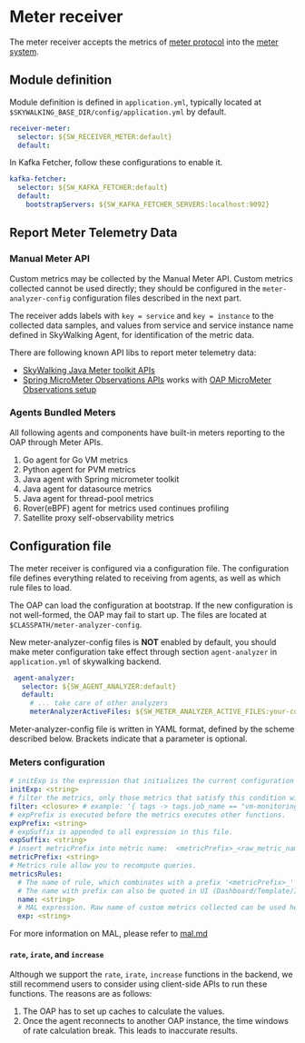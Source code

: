 # Meter receiver

The meter receiver accepts the metrics
of [meter protocol](https://github.com/apache/skywalking-data-collect-protocol/blob/master/language-agent/Meter.proto)
into the [meter system](./../../concepts-and-designs/meter.md).

## Module definition

Module definition is defined in `application.yml`, typically located at `$SKYWALKING_BASE_DIR/config/application.yml` by
default.

```yaml
receiver-meter:
  selector: ${SW_RECEIVER_METER:default}
  default:

```

In Kafka Fetcher, follow these configurations to enable it.

```yaml
kafka-fetcher:
  selector: ${SW_KAFKA_FETCHER:default}
  default:
    bootstrapServers: ${SW_KAFKA_FETCHER_SERVERS:localhost:9092}
```

## Report Meter Telemetry Data

### Manual Meter API

Custom metrics may be collected by the Manual Meter API.
Custom metrics collected cannot be used directly; they should be configured in the `meter-analyzer-config` configuration
files described in the next part.

The receiver adds labels with `key = service` and `key = instance` to the collected data samples,
and values from service and service instance name defined in SkyWalking Agent,
for identification of the metric data.

There are following known API libs to report meter telemetry data:

- [SkyWalking Java Meter toolkit APIs](https://skywalking.apache.org/docs/skywalking-java/latest/en/setup/service-agent/java-agent/application-toolkit-meter/)
- [Spring MicroMeter Observations APIs](https://skywalking.apache.org/docs/skywalking-java/latest/en/setup/service-agent/java-agent/application-toolkit-micrometer-1.10/)
  works with [OAP MicroMeter Observations setup](micrometer-observations.md)

### Agents Bundled Meters

All following agents and components have built-in meters reporting to the OAP through Meter APIs.
1. Go agent for Go VM metrics
2. Python agent for PVM metrics
3. Java agent with Spring micrometer toolkit 
4. Java agent for datasource metrics
5. Java agent for thread-pool metrics
6. Rover(eBPF) agent for metrics used continues profiling
7. Satellite proxy self-observability metrics

## Configuration file

The meter receiver is configured via a configuration file. The configuration file defines everything related to
receiving
from agents, as well as which rule files to load.

The OAP can load the configuration at bootstrap. If the new configuration is not well-formed, the OAP may fail to start
up. The files
are located at `$CLASSPATH/meter-analyzer-config`.

New meter-analyzer-config files is **NOT** enabled by default, you should make meter configuration take effect through
section `agent-analyzer` in `application.yml` of skywalking backend.

```yaml
 agent-analyzer:
   selector: ${SW_AGENT_ANALYZER:default}
   default:
     # ... take care of other analyzers
     meterAnalyzerActiveFiles: ${SW_METER_ANALYZER_ACTIVE_FILES:your-custom-meter-conf-without-ext-name} # The multiple files should be separated by ","
```

Meter-analyzer-config file is written in YAML format, defined by the scheme described below. Brackets indicate that a
parameter is optional.

### Meters configuration

```yaml
# initExp is the expression that initializes the current configuration file
initExp: <string>
# filter the metrics, only those metrics that satisfy this condition will be passed into the `metricsRules` below.
filter: <closure> # example: '{ tags -> tags.job_name == "vm-monitoring" }'
# expPrefix is executed before the metrics executes other functions.
expPrefix: <string>
# expSuffix is appended to all expression in this file.
expSuffix: <string>
# insert metricPrefix into metric name:  <metricPrefix>_<raw_metric_name>
metricPrefix: <string>
# Metrics rule allow you to recompute queries.
metricsRules:
  # The name of rule, which combinates with a prefix '<metricPrefix>_' as the index/table name in storage.
  # The name with prefix can also be quoted in UI (Dashboard/Template/Item/Metrics)
  name: <string>
  # MAL expression. Raw name of custom metrics collected can be used here
  exp: <string>
```

For more information on MAL, please refer to [mal.md](../../concepts-and-designs/mal.md)

#### `rate`, `irate`, and `increase`

Although we support the `rate`, `irate`, `increase` functions in the backend, we still recommend users to consider using
client-side APIs to run these functions. The reasons are as follows:

1. The OAP has to set up caches to calculate the values.
1. Once the agent reconnects to another OAP instance, the time windows of rate calculation break. This leads to
   inaccurate results.
